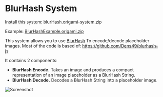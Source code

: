 # BlurHash System

Install this system: [blurHash.origami-system.zip](https://github.com/eromanc/origami-components/files/12165604/blurHash.origami-system.zip)


Example: [BlurHashExample.origami.zip](https://github.com/eromanc/origami-components/files/12165606/BlurHashExample.origami.zip)


This system allows you to use [BlurHash](https://blurha.sh/) To encode/decode placeholder images.
Most of the code is based of: https://github.com/Dens49/blurhash-js

It contains 2 components:

* **BlurHash Encode.** Takes an image and produces a compact representation of an image placeholder as a BlurHash String.
* **BlurHash Decode.** Decodes a BlurHash String into a placeholder image.


![Screenshot](https://github.com/eromanc/origami-components/assets/1731560/e14a39b9-6db0-43d6-bb73-6ebb117c2be2)
